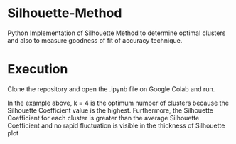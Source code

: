 # Silhouette-Method
Python Implementation of Silhouette Method to determine optimal clusters and also to measure goodness of fit of accuracy technique.

# Execution
Clone the repository and open the .ipynb file on Google Colab and run.




In the example above, k = 4 is the optimum number of clusters because the Silhouette Coefficient value is the highest.
Furthermore, the Silhouette Coefficient for each cluster is greater than the average Silhouette Coefficient and no rapid fluctuation is visible in the thickness of Silhouette plot 
